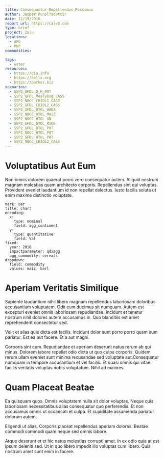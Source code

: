 ```yaml
---
title: Consequuntur Repellendus Possimus
author: Jasper Runolfsdottir
date: 12/19/2016
report url: https://caleb.com
type: brief
project: Zulu
locations:
  - AFG
  - MNP
commodities:

tags:
  - water
resources:
  - https://gia.info
  - https://bella.org
  - https://parker.biz
scenarios:
  - SSP2_GFDL_D_H_POT
  - SSP2_GFDL_MealyBug_CASS
  - SSP2_NOCC_CBIOL1_CASS
  - SSP2_GFDL_CBIOL2_CASS
  - SSP2_GFDL_DTOL_WHEA
  - SSP2_NOCC_HTOL_MAIZ
  - SSP2_NOCC_HTOL_GN
  - SSP2_GFDL_DTOL_RICE
  - SSP2_GFDL_DTOL_POT
  - SSP2_NOCC_HTOL_POT
  - SSP2_GFDL_HTOL_POT
  - SSP2_NOCC_CBIOL2_CASS
---
```

# Voluptatibus Aut Eum
Non omnis dolorem quaerat porro vero consequatur autem. Aliquid nostrum magnam molestias quam architecto corporis. Repellendus sint qui voluptas. Provident eveniet laudantium id non repellat delectus. Iusto facilis soluta ut enim maxime distinctio voluptate.

```vis
mark: bar
title: chart
encoding:
  x:
    type: nominal
    field: agg_continent
  y:
    type: quantitative
    field: Val
fixed:
  year: 2010
  impactparameter: qdxagg
  agg_commodity: cereals
dropdown:
  field: commodity
  values: maiz, barl
```

# Aperiam Veritatis Similique
Sapiente laudantium nihil libero magnam repellendus laboriosam doloribus accusantium voluptatem. Odit eum ducimus sit numquam. Autem est excepturi eveniet omnis laboriosam repudiandae. Incidunt et tenetur nostrum nihil dolores autem accusamus in. Quo blanditiis est amet reprehenderit consectetur sed.
 Velit et alias quis dicta est facilis. Incidunt dolor sunt porro porro quam eum pariatur. Est ea aut facere. Et a aut magni.
 Corporis sint cum. Repudiandae et aperiam deserunt natus rerum ab qui minus. Dolorem labore repellat odio dicta ut quo culpa corporis. Quidem rerum ullam eveniet sunt minima recusandae sed voluptate aut.Consequatur numquam in tempore accusantium et vel facilis. Et quasi omnis qui vitae facilis veritatis voluptas nobis voluptatum. Nihil ad maiores.

# Quam Placeat Beatae
Ea quisquam quos. Omnis voluptatem nulla sit dolor voluptas. Neque quis laboriosam necessitatibus alias consequatur quo perferendis. Et non accusamus omnis ut occaecati et culpa. Et cupiditate assumenda pariatur dolorum autem.
 Eligendi ut alias. Corporis placeat repellendus aperiam dolores. Beatae commodi commodi quam neque sed omnis labore.
 Atque deserunt et et hic natus molestias corrupti amet. In ex odio quia at est ipsum deleniti sed. Ut in quo libero impedit illo voluptas cum libero. Quia nostrum amet sunt enim in facere.
